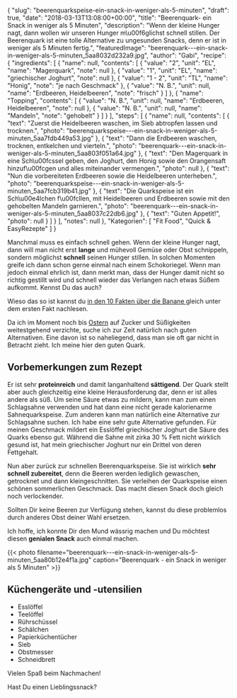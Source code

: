 {
    "slug": "beerenquarkspeise-ein-snack-in-weniger-als-5-minuten",
    "draft": true,
    "date": "2018-03-13T13:08:00+00:00",
    "title": "Beerenquark- ein Snack in weniger als 5 Minuten",
    "description": "Wenn der kleine Hunger nagt, dann wollen wir unseren  Hunger m\u00f6glichst schnell stillen. Der Beerenquark ist eine tolle Alternative zu ungesunden Snacks, denn er ist in weniger als 5 Minuten fertig.",
    "featuredImage": "beerenquark---ein-snack-in-weniger-als-5-minuten_5aa8032d232a9.jpg",
    "author": "Gabi",
    "recipe": {
        "ingredients": [
            {
                "name": null,
                "contents": [
                    {
                        "value": "2",
                        "unit": "EL",
                        "name": "Magerquark",
                        "note": null
                    },
                    {
                        "value": "1",
                        "unit": "EL",
                        "name": "griechischer Joghurt",
                        "note": null
                    },
                    {
                        "value": "1 - 2",
                        "unit": "TL",
                        "name": "Honig",
                        "note": "je nach Geschmack"
                    },
                    {
                        "value": "N. B.",
                        "unit": null,
                        "name": "Erdbeeren, Heidelbeeren",
                        "note": "frisch"
                    }
                ]
            },
            {
                "name": "Topping",
                "contents": [
                    {
                        "value": "N. B.",
                        "unit": null,
                        "name": "Erdbeeren, Heidelbeeren",
                        "note": null
                    },
                    {
                        "value": "N. B.",
                        "unit": null,
                        "name": "Mandeln",
                        "note": "gehobelt"
                    }
                ]
            }
        ],
        "steps": [
            {
                "name": null,
                "contents": [
                    {
                        "text": "Zuerst die Heidelbeeren waschen, im Sieb abtropfen lassen und trocknen.",
                        "photo": "beerenquarkspeise---ein-snack-in-weniger-als-5-minuten_5aa7fdb449a53.jpg"
                    },
                    {
                        "text": "Dann die Erdbeeren waschen, trocknen, entkelchen und vierteln.",
                        "photo": "beerenquark---ein-snack-in-weniger-als-5-minuten_5aa803f051a64.jpg"
                    },
                    {
                        "text": "Den Magerquark in eine Sch\u00fcssel geben, den Joghurt, den Honig sowie den Orangensaft hinzuf\u00fcgen und alles miteinander vermengen.",
                        "photo": null
                    },
                    {
                        "text": "Nun die vorbereiteten Erdbeeren sowie die Heidelbeeren unterheben.",
                        "photo": "beerenquarkspeise---ein-snack-in-weniger-als-5-minuten_5aa7fcb319b41.jpg"
                    },
                    {
                        "text": "Die Quarkspeise ist ein Sch\u00e4lchen f\u00fcllen, mit Heidelbeeren und Erdbeeren sowie mit den gehobelten Mandeln garnieren.",
                        "photo": "beerenquark---ein-snack-in-weniger-als-5-minuten_5aa8037c22db6.jpg"
                    },
                    {
                        "text": "Guten Appetit!",
                        "photo": null
                    }
                ]
            }
        ],
        "notes": null
    },
    "Kategorien": [
        "Fit Food",
        "Quick & EasyRezepte"
    ]
}

Manchmal muss es einfach schnell gehen. Wenn der kleine Hunger nagt, dann will man nicht erst **lange** und mühevoll Gemüse oder Obst schnippeln, sondern möglichst **schnell** seinen Hunger stillen. In solchen Momenten greife ich dann schon gerne einmal nach einem Schokoriegel. Wenn man jedoch einmal ehrlich ist, dann merkt man, dass der Hunger damit nicht so richtig gestillt wird und schnell wieder das Verlangen nach etwas Süßem aufkommt. Kennst Du das auch?

Wieso das so ist kannst du [in den 10 Fakten über die Banane ](https://kochfokus.de/artikel/10-fakten-ueber-die-banane/ "hier") gleich unter dem ersten Fakt nachlesen.

Da ich im Moment noch bis [Ostern](https://kochfokus.de/artikel/sieben-motivationshilfen-wie-man-die-fastenzeit-durchhaelt/ "Ostern") auf Zucker und Süßigkeiten weitestgehend verzichte, suche ich zur Zeit natürlich nach guten Alternativen. Eine davon ist so naheliegend, dass man sie oft gar nicht in Betracht zieht. Ich meine hier den guten Quark.

## Vorbemerkungen zum Rezept

 Er ist sehr **proteinreich** und damit langanhaltend **sättigend**. Der Quark stellt aber auch gleichzeitig eine kleine Herausforderung dar, denn er ist alles andere als süß. Um seine Säure etwas zu mildern, kann man zum einen  Schlagsahne verwenden und hat dann eine nicht gerade kalorienarme Sahnequarkspeise. Zum anderen kann man natürlich eine Alternative zur Schlagsahne suchen. Ich habe eine sehr gute Alternative gefunden. Für meinen Geschmack mildert ein Esslöffel griechischer Joghurt die Säure des Quarks ebenso gut. Während die Sahne mit zirka 30 % Fett nicht wirklich gesund ist, hat mein griechischer Joghurt nur ein Drittel von deren Fettgehalt.


Nun aber zurück zur schnellen Beerenquarkspeise. Sie ist wirklich **sehr schnell zubereitet**, denn die Beeren werden lediglich gewaschen, getrocknet und dann kleingeschnitten. Sie verleihen der Quarkspeise einen schönen sommerlichen Geschmack. Das macht diesen Snack doch gleich noch verlockender.

Sollten Dir keine Beeren zur Verfügung stehen, kannst du diese problemlos durch anderes Obst deiner Wahl ersetzen.

Ich hoffe, ich konnte Dir den Mund wässrig machen und Du möchtest diesen **genialen Snack** auch einmal machen.

{{< photo filename="beerenquark---ein-snack-in-weniger-als-5-minuten_5aa80b12e4f1a.jpg" caption="Beerenquark - ein Snack in weniger als 5 Minuten" >}}

## Küchengeräte und -utensilien

- Esslöffel
- Teelöffel
- Rührschüssel
- Schälchen
- Papierküchentücher
- Sieb
- Obstmesser
- Schneidbrett

Vielen Spaß beim Nachmachen!

Hast Du einen Lieblingssnack?